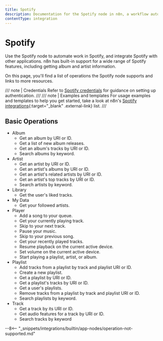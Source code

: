```yaml
---
title: Spotify
description: Documentation for the Spotify node in n8n, a workflow automation platform. Includes details of operations and configuration, and links to examples and credentials information.
contentType: integration
---
```


# Spotify

Use the Spotify node to automate work in Spotify, and integrate Spotify with other applications. n8n has built-in support for a wide range of Spotify features, including getting album and artist information. 

On this page, you'll find a list of operations the Spotify node supports and links to more resources.

/// note | Credentials
Refer to [Spotify credentials](/integrations/builtin/credentials/spotify/) for guidance on setting up authentication. 
///
/// note | Examples and templates
For usage examples and templates to help you get started, take a look at n8n's [Spotify integrations](https://n8n.io/integrations/spotify/){:target="_blank" .external-link} list.
///

## Basic Operations

* Album
    * Get an album by URI or ID.
    * Get a list of new album releases.
    * Get an album's tracks by URI or ID.
    * Search albums by keyword.
* Artist
    * Get an artist by URI or ID.
    * Get an artist's albums by URI or ID.
    * Get an artist's related artists by URI or ID.
    * Get an artist's top tracks by URI or ID.
    * Search artists by keyword.
* Library
    * Get the user's liked tracks.
* My Data
    * Get your followed artists.
* Player
    * Add a song to your queue.
    * Get your currently playing track.
    * Skip to your next track.
    * Pause your music.
    * Skip to your previous song.
    * Get your recently played tracks.
    * Resume playback on the current active device.
    * Set volume on the current active device.
    * Start playing a playlist, artist, or album.
* Playlist
    * Add tracks from a playlist by track and playlist URI or ID.
    * Create a new playlist.
    * Get a playlist by URI or ID.
    * Get a playlist's tracks by URI or ID.
    * Get a user's playlists.
    * Remove tracks from a playlist by track and playlist URI or ID.
    * Search playlists by keyword.
* Track
    * Get a track by its URI or ID.
    * Get audio features for a track by URI or ID.
    * Search tracks by keyword

--8<-- "_snippets/integrations/builtin/app-nodes/operation-not-supported.md"
